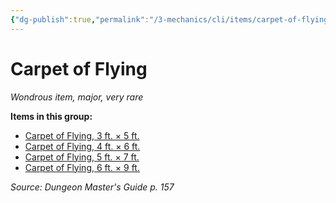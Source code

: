 ```yaml
---
{"dg-publish":true,"permalink":"/3-mechanics/cli/items/carpet-of-flying/","tags":["ttrpg-cli/compendium/src/5e/dmg","ttrpg-cli/item/rarity/very-rare","ttrpg-cli/item/tier/major"],"noteIcon":""}
---
```


# Carpet of Flying
*Wondrous item, major, very rare*  



**Items in this group:**

- [Carpet of Flying, 3 ft. × 5 ft.](3-Mechanics/CLI/items/carpet-of-flying-3-ft-5-ft.md)
- [Carpet of Flying, 4 ft. × 6 ft.](3-Mechanics/CLI/items/carpet-of-flying-4-ft-6-ft.md)
- [Carpet of Flying, 5 ft. × 7 ft.](3-Mechanics/CLI/items/carpet-of-flying-5-ft-7-ft.md)
- [Carpet of Flying, 6 ft. × 9 ft.](3-Mechanics/CLI/items/carpet-of-flying-6-ft-9-ft.md)

*Source: Dungeon Master's Guide p. 157*